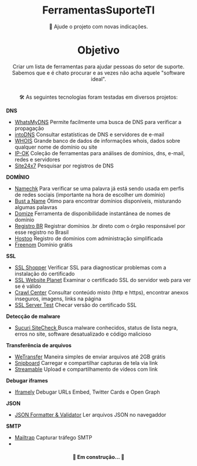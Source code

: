 <h1 align="center">FerramentasSuporteTI </h1>
<p align="center"Ferramentas para equipes de suporte ao clientet</p>

<p align="center">🚀 Ajude o projeto com novas indicações.</p>

<h1 align="center">Objetivo</h1>
<p align="center">Criar um lista de ferramentas para ajudar pessoas do setor de suporte. <br> Sabemos que e é chato procurar e as vezes não acha aquele "software ideal". <br><br> </p>

<p align="center"> 🛠 As seguintes tecnologias foram testadas em diversos projetos:</p>


**DNS**

- [WhatsMyDNS](https://www.whatsmydns.net/) Permite facilmente uma busca de DNS para verificar a propagação
- [intoDNS](https://intodns.com/) Consultar estatísticas de DNS e servidores de e-mail
- [WHOIS](https://who.is/) Grande banco de dados de informações whois, dados sobre qualquer nome de domínio ou site
- [IP-OK](https://ipok.com.br/) Coleção de ferramentas para análises de domínios, dns, e-mail, redes e servidores
- [Site24x7](https://www.site24x7.com/pt/tools/pesquisa-dns.html) Pesquisar por registros de DNS

**DOMÍNIO**

- [Namechk](https://namechk.com/) Para verificar se uma palavra já está sendo usada em perfis de redes sociais (importante na hora de escolher um domínio)
- [Bust a Name](http://www.bustaname.com/) Ótimo para encontrar domínios disponíveis, misturando algumas palavras
- [Domize](https://domize.com/) Ferramenta de disponibilidade instantânea de nomes de domínio
- [Registro BR](https://registro.br/) Registrar domínios .br direto com o órgão responsável por esse registro no Brasil
- [Hostoo](https://hostoo.io/registro-de-dominio/) Registro de domínios com administração simplificada
- [Freenom](https://www.freenom.com/pt/index.html) Domínio grátis

**SSL**

- [SSL Shopper](https://www.sslshopper.com/ssl-checker.html) Verificar SSL para diagnosticar problemas com a instalação do certificado
- [SSL Website Planet](https://www.websiteplanet.com/pt-br/webtools/ssl-checker/) Examinar o certificado SSL do servidor web para ver se é válido 
- [Crawl Center](https://www.crawlcenter.com/mixed-content-checker) Consultar conteúdo misto (http e https), encontrar anexos inseguros, imagens, links na página
- [SSL Server Test](https://www.ssllabs.com/ssltest/) Checar versão do certificado SSL

**Detecção de malware**

- [Sucuri SiteCheck ](https://sitecheck.sucuri.net/) Busca malware conhecidos, status de lista negra, erros no site, software desatualizado e código malicioso

**Transferência de arquivos**

- [WeTransfer](https://wetransfer.com/) Maneira simples de enviar arquivos até 2GB grátis
- [Snipboard](https://snipboard.io/) Carregar e compartilhar capturas de tela via link
- [Streamable](https://streamable.com/) Upload e compartilhamento de vídeos com link

**Debugar iframes**

- [Iframely](http://debug.iframely.com/) Debugar URLs Embed, Twitter Cards e Open Graph 

**JSON**

- [JSON Formatter & Validator](https://jsonformatter.org/json-viewer) Ler arquivos JSON no navegaddor

**SMTP**

- [Mailtrap](https://mailtrap.io/) Capturar tráfego SMTP
- 

<h4 align="center"> 
	🚧  Em construção...  🚧 
</h4>
